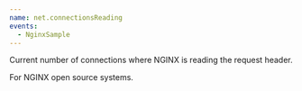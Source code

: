 ```yaml
---
name: net.connectionsReading
events:
  - NginxSample
---
```


Current number of connections where NGINX is reading the request header.

For NGINX open source systems.